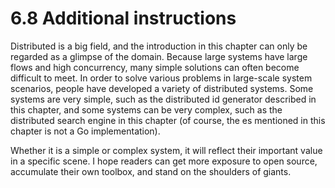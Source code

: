 # 6.8 Additional instructions

Distributed is a big field, and the introduction in this chapter can only be regarded as a glimpse of the domain. Because large systems have large flows and high concurrency, many simple solutions can often become difficult to meet. In order to solve various problems in large-scale system scenarios, people have developed a variety of distributed systems. Some systems are very simple, such as the distributed id generator described in this chapter, and some systems can be very complex, such as the distributed search engine in this chapter (of course, the es mentioned in this chapter is not a Go implementation).

Whether it is a simple or complex system, it will reflect their important value in a specific scene. I hope readers can get more exposure to open source, accumulate their own toolbox, and stand on the shoulders of giants.